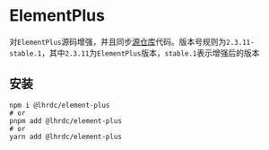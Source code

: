 # ElementPlus

对`ElementPlus`源码增强，并且同步[源仓库](https://github.com/element-plus/element-plus)代码。版本号规则为`2.3.11-stable.1`，其中`2.3.11`为`ElementPlus`版本，`stable.1`表示增强后的版本

## 安装

```shll
npm i @lhrdc/element-plus
# or
pnpm add @lhrdc/element-plus
# or
yarn add @lhrdc/element-plus
```
